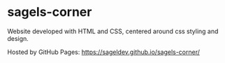 # sagels-corner

Website developed with HTML and CSS, centered around css styling and design.

Hosted by GitHub Pages:
https://sageldev.github.io/sagels-corner/

